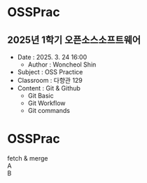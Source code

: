# OSSPrac
## 2025년 1학기 오픈소스소프트웨어
- Date : 2025. 3. 24 16:00  
    - Author : Woncheol Shin  
- Subject : OSS Practice  
- Classroom : 다향관 129
- Content : Git & Github
    - Git Basic
    - Git Workflow
    - Git commands
# OSSPrac
fetch & merge  
A  
B  